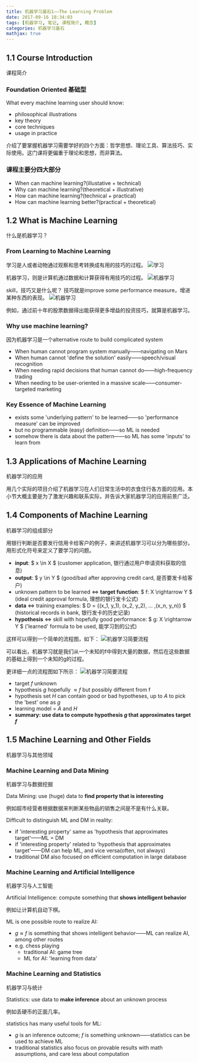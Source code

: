 ```yaml
---
title: 机器学习基石1——The Learning Problem
date: 2017-09-16 18:34:03
tags: [机器学习, 笔记, 课程简介, 概念]
categories: 机器学习基石
mathjax: true
---
```

## 1.1 Course Introduction

课程简介

### Foundation Oriented 基础型

What every machine learning user should know:
- philosophical illustrations
- key theory
- core techniques
- usage in practice

介绍了要掌握机器学习需要学好的四个方面：哲学思想、理论工具、算法技巧、实际使用。这门课将更偏重于理论和思想，而非算法。

### 课程主要分四大部分
- When can machine learning?(illustative + technical)
- Why can machine learning?(theoretical + illustrative)
- How can machine learning?(technical + practical)
- How can machine learning better?(practical + theoretical)

## 1.2 What is Machine Learning

什么是机器学习？

### From Learning to Machine Learning

学习是人或者动物通过观察和思考转换成有用的技巧的过程。
![学习](http://ow5t5k2fx.bkt.clouddn.com/1.1-learning.png)

机器学习，则是计算机通过数据和计算获得有用技巧的过程。
![机器学习](http://ow5t5k2fx.bkt.clouddn.com/1.2-machine_learning.png)

skill，技巧又是什么呢？
技巧就是improve some performance measure，增进某种东西的表现。
![机器学习](http://ow5t5k2fx.bkt.clouddn.com/1.3-skill.png)

例如，通过前十年的股票数据得出能获得更多增益的投资技巧，就算是机器学习。

### Why use machine learning?

因为机器学习是一个alternative route to build complicated system
- When human cannot program system manually——navigating on Mars
- When human cannot 'define the solution' easily——speech/visual recognition
- When needing rapid decisions that human cannot do——high-frequency trading
- When needing to be user-oriented in a massive scale——consumer-targeted marketing

### Key Essence of Machine Learning

- exists some 'underlying pattern' to be learned——so 'performance measure' can be improved
- but no programmable (easy) definition——so ML is needed
- somehow there is data about the pattern——so ML has some 'inputs' to learn from

## 1.3 Applications of Machine Learning

机器学习的应用

用几个实际的项目介绍了机器学习在人们日常生活中的衣食住行各方面的应用。本小节大概主要是为了激发兴趣和联系实际，并告诉大家机器学习的应用前景广泛。

## 1.4 Components of Machine Learning

机器学习的组成部分

用银行判断是否要发行信用卡给客户的例子，来讲述机器学习可以分为哪些部分。用形式化符号来定义了要学习的问题。

- **input**: $ x \in X $ (customer application, 银行通过用户申请资料获取的信息)
- **output**: $ y \in Y $ (good/bad after approving credit card, 是否要发卡给客户)
- unknown pattern to be learned <=> **target function**: $ f: X \rightarrow Y $ (ideal credit approval formula, 理想的银行发卡公式)
- **data** <=> training examples: $ D = \{(x_1, y_1), (x_2, y_2), ... ,(x_n, y_n)\} $ (historical records in bank, 银行发卡的历史记录)
- **hypothesis** <=> skill with hopefully good performance: $ g: X \rightarrow Y $ ('learned' formula to be used, 能学习到的公式)

这样可以得到一个简单的流程图，如下：
![机器学习简要流程](http://ow5t5k2fx.bkt.clouddn.com/1.4-simple_flow.png)

可以看出，机器学习就是我们从一个未知的f中得到大量的数据，然后在这些数据的基础上得到一个未知的g的过程。

更详细一点的流程图如下所示：
![机器学习简要流程](http://ow5t5k2fx.bkt.clouddn.com/1.5-detail_flow.png)

- target $f$ unknown
- hypothesis $g$ hopefully $\approx f$ but possibly different from f
- hypothesis set $H$ can contain good or bad hypotheses, up to $A$ to pick the 'best' one as $g$
- learning model = $A$ and $H$
- **summary: use data to compute hypothesis $g$ that approximates target $f$**

## 1.5 Machine Learning and Other Fields

机器学习与其他领域

### Machine Learning and Data Mining

机器学习与数据挖掘

Data Mining: use (huge) data to **find property that is interesting**

例如超市经营者根据数据来判断某些物品的销售之间是不是有什么关联。

Difficult to distinguish ML and DM in reality:
- if 'interesting property' same as 'hypothesis that approximates target'——ML = DM
- if 'interesting property' related to 'hypothesis that approximates target'——DM can help ML, and vice versa(often, not always)
- traditional DM also focused on efficient computation in large database

### Machine Learning and Artificial Intelligence

机器学习与人工智能

Artificial Intelligence: compute something that **shows intelligent behavior**

例如让计算机自动下棋。

ML is one possible route to realize AI:
- $g \approx f$ is something that shows intelligent behavior——ML can realize AI, among other routes
- e.g. chess playing
    - traditional AI: game tree
    - ML for AI: 'learning from data'

### Machine Learning and Statistics

机器学习与统计

Statistics: use data to **make inference** about an unknown process

例如丢硬币的正面几率。

statistics has many useful tools for ML:
- $g$ is an inference outcome; $f$ is something unknown——statistics can be used to achieve ML
- traditional statistics also focus on provable results with math assumptions, and care less about computation
